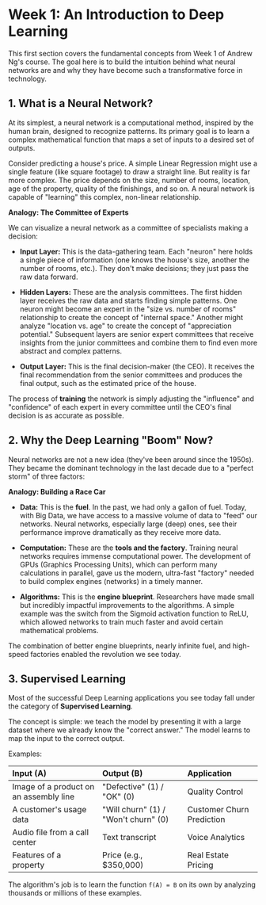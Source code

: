 # Week 1: An Introduction to Deep Learning

This first section covers the fundamental concepts from Week 1 of Andrew Ng's course. The goal here is to build the intuition behind what neural networks are and why they have become such a transformative force in technology.

## 1. What is a Neural Network?

At its simplest, a neural network is a computational method, inspired by the human brain, designed to recognize patterns. Its primary goal is to learn a complex mathematical function that maps a set of inputs to a desired set of outputs.

Consider predicting a house's price. A simple Linear Regression might use a single feature (like square footage) to draw a straight line. But reality is far more complex. The price depends on the size, number of rooms, location, age of the property, quality of the finishings, and so on. A neural network is capable of "learning" this complex, non-linear relationship.

**Analogy: The Committee of Experts**

We can visualize a neural network as a committee of specialists making a decision:

* **Input Layer:** This is the data-gathering team. Each "neuron" here holds a single piece of information (one knows the house's size, another the number of rooms, etc.). They don't make decisions; they just pass the raw data forward.

* **Hidden Layers:** These are the analysis committees. The first hidden layer receives the raw data and starts finding simple patterns. One neuron might become an expert in the "size vs. number of rooms" relationship to create the concept of "internal space." Another might analyze "location vs. age" to create the concept of "appreciation potential." Subsequent layers are senior expert committees that receive insights from the junior committees and combine them to find even more abstract and complex patterns.

* **Output Layer:** This is the final decision-maker (the CEO). It receives the final recommendation from the senior committees and produces the final output, such as the estimated price of the house.

The process of **training** the network is simply adjusting the "influence" and "confidence" of each expert in every committee until the CEO's final decision is as accurate as possible.

## 2. Why the Deep Learning "Boom" Now?

Neural networks are not a new idea (they've been around since the 1950s). They became the dominant technology in the last decade due to a "perfect storm" of three factors:

**Analogy: Building a Race Car**

* **Data:** This is the **fuel**. In the past, we had only a gallon of fuel. Today, with Big Data, we have access to a massive volume of data to "feed" our networks. Neural networks, especially large (deep) ones, see their performance improve dramatically as they receive more data.

* **Computation:** These are the **tools and the factory**. Training neural networks requires immense computational power. The development of GPUs (Graphics Processing Units), which can perform many calculations in parallel, gave us the modern, ultra-fast "factory" needed to build complex engines (networks) in a timely manner.

* **Algorithms:** This is the **engine blueprint**. Researchers have made small but incredibly impactful improvements to the algorithms. A simple example was the switch from the Sigmoid activation function to ReLU, which allowed networks to train much faster and avoid certain mathematical problems.

The combination of better engine blueprints, nearly infinite fuel, and high-speed factories enabled the revolution we see today.

## 3. Supervised Learning

Most of the successful Deep Learning applications you see today fall under the category of **Supervised Learning**.

The concept is simple: we teach the model by presenting it with a large dataset where we already know the "correct answer." The model learns to map the input to the correct output.

Examples:

| Input (A) | Output (B) | Application |
| :--- | :--- | :--- |
| Image of a product on an assembly line | "Defective" (1) / "OK" (0) | Quality Control |
| A customer's usage data | "Will churn" (1) / "Won't churn" (0) | Customer Churn Prediction |
| Audio file from a call center | Text transcript | Voice Analytics |
| Features of a property | Price (e.g., $350,000) | Real Estate Pricing |

The algorithm's job is to learn the function `f(A) = B` on its own by analyzing thousands or millions of these examples.
